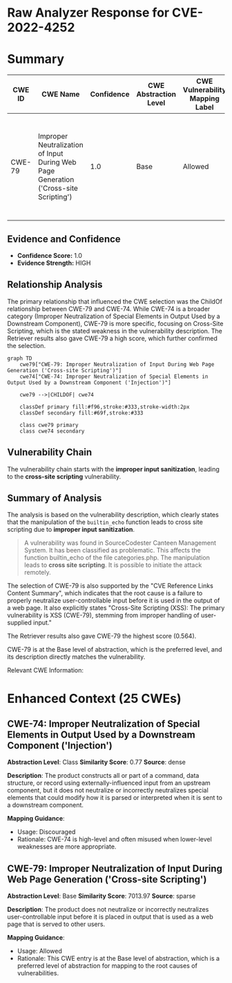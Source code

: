 # Raw Analyzer Response for CVE-2022-4252

# Summary
| CWE ID | CWE Name | Confidence | CWE Abstraction Level | CWE Vulnerability Mapping Label | CWE-Vulnerability Mapping Notes |
|---|---|---|---|---|---|
| CWE-79 | Improper Neutralization of Input During Web Page Generation ('Cross-site Scripting') | 1.0 | Base | Allowed | Primary CWE. The product does not neutralize user-controllable input before placing it in output used as a web page. |

## Evidence and Confidence

*   **Confidence Score:** 1.0
*   **Evidence Strength:** HIGH

## Relationship Analysis
The primary relationship that influenced the CWE selection was the ChildOf relationship between CWE-79 and CWE-74. While CWE-74 is a broader category (Improper Neutralization of Special Elements in Output Used by a Downstream Component), CWE-79 is more specific, focusing on Cross-Site Scripting, which is the stated weakness in the vulnerability description. The Retriever results also gave CWE-79 a high score, which further confirmed the selection.

```mermaid
graph TD
    cwe79["CWE-79: Improper Neutralization of Input During Web Page Generation ('Cross-site Scripting')"]
    cwe74["CWE-74: Improper Neutralization of Special Elements in Output Used by a Downstream Component ('Injection')"]
    
    cwe79 -->|CHILDOF| cwe74
    
    classDef primary fill:#f96,stroke:#333,stroke-width:2px
    classDef secondary fill:#69f,stroke:#333
    
    class cwe79 primary
    class cwe74 secondary
```

## Vulnerability Chain
The vulnerability chain starts with the **improper input sanitization**, leading to the **cross-site scripting** vulnerability.

## Summary of Analysis
The analysis is based on the vulnerability description, which clearly states that the manipulation of the `builtin_echo` function leads to cross site scripting due to **improper input sanitization**.
> A vulnerability was found in SourceCodester Canteen Management System. It has been classified as problematic. This affects the function builtin_echo of the file categories.php. The manipulation leads to **cross site scripting**. It is possible to initiate the attack remotely.

The selection of CWE-79 is also supported by the "CVE Reference Links Content Summary", which indicates that the root cause is a failure to properly neutralize user-controllable input before it is used in the output of a web page. It also explicitly states "Cross-Site Scripting (XSS): The primary vulnerability is XSS (CWE-79), stemming from improper handling of user-supplied input."

The Retriever results also gave CWE-79 the highest score (0.564).

CWE-79 is at the Base level of abstraction, which is the preferred level, and its description directly matches the vulnerability.

Relevant CWE Information:

# Enhanced Context (25 CWEs)

## CWE-74: Improper Neutralization of Special Elements in Output Used by a Downstream Component ('Injection')
**Abstraction Level**: Class
**Similarity Score**: 0.77
**Source**: dense

**Description**:
The product constructs all or part of a command, data structure, or record using externally-influenced input from an upstream component, but it does not neutralize or incorrectly neutralizes special elements that could modify how it is parsed or interpreted when it is sent to a downstream component.

**Mapping Guidance**:
- Usage: Discouraged
- Rationale: CWE-74 is high-level and often misused when lower-level weaknesses are more appropriate.

## CWE-79: Improper Neutralization of Input During Web Page Generation ('Cross-site Scripting')
**Abstraction Level**: Base
**Similarity Score**: 7013.97
**Source**: sparse

**Description**:
The product does not neutralize or incorrectly neutralizes user-controllable input before it is placed in output that is used as a web page that is served to other users.

**Mapping Guidance**:
- Usage: Allowed
- Rationale: This CWE entry is at the Base level of abstraction, which is a preferred level of abstraction for mapping to the root causes of vulnerabilities.